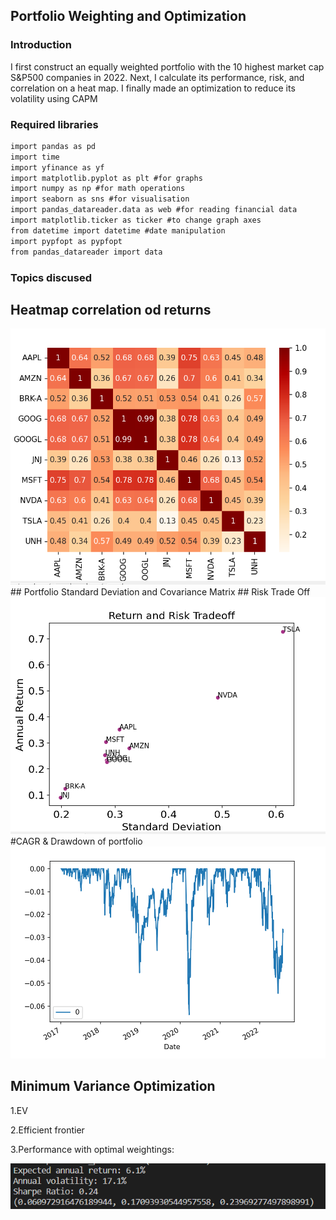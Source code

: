 ## Portfolio Weighting and Optimization


### Introduction

I first construct an equally weighted portfolio with the 10 highest market cap S&P500 companies in 2022. Next, I calculate its performance, risk, and correlation on a heat map. I finally made an optimization to reduce its volatility using CAPM

### Required libraries

```` markdown
import pandas as pd
import time
import yfinance as yf
import matplotlib.pyplot as plt #for graphs
import numpy as np #for math operations
import seaborn as sns #for visualisation
import pandas_datareader.data as web #for reading financial data
import matplotlib.ticker as ticker #to change graph axes
from datetime import datetime #date manipulation
import pypfopt as pypfopt
from pandas_datareader import data
````

### Topics discused


## Heatmap correlation od returns
<img src="images/heatmap.png">
## Portfolio Standard Deviation and Covariance Matrix
## Risk Trade Off
<img src="images/Return risk trade off.png">
#CAGR & Drawdown of portfolio
<img src="images/Drawdown.png">

## Minimum Variance Optimization

 1.EV
 
 2.Efficient frontier
 
 3.Performance with optimal weightings:
 
 <img src="images/portfolio performance.png">




